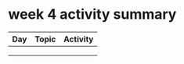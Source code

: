 # week 4 activity summary

|   Day   | Topic      |   Activity   |
| ---- | ---- | ---- |
|      |      |      |
|      |      |      |
|      |      |      |
